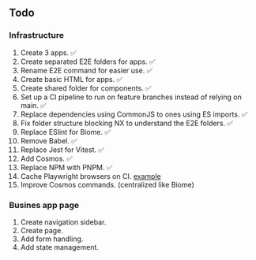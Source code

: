 ## Todo

### Infrastructure

1. Create 3 apps. ✅
1. Create separated E2E folders for apps. ✅
1. Rename E2E command for easier use. ✅
1. Create basic HTML for apps. ✅
1. Create shared folder for components. ✅
1. Set up a CI pipeline to run on feature branches instead of relying on main. ✅
1. Replace dependencies using CommonJS to ones using ES imports. ✅
1. Fix folder structure blocking NX to understand the E2E folders. ✅
1. Replace ESlint for Biome. ✅
1. Remove Babel. ✅
1. Replace Jest for Vitest. ✅
1. Add Cosmos. ✅
1. Replace NPM with PNPM. ✅
1. Cache Playwright browsers on CI. [example](https://github.com/microsoft/playwright/issues/7249#issuecomment-2334627973)
1. Improve Cosmos commands. (centralized like Biome)

### Busines app page

1. Create navigation sidebar.
1. Create page.
1. Add form handling.
1. Add state management.
